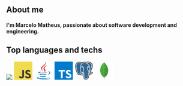 ##  About me
#### I'm Marcelo Matheus, passionate about software development and engineering.

## Top languages and techs
<img loading="lazy" height="180em" src="https://github-readme-stats.vercel.app/api/top-langs/?username=marcelomatheus&layout=compact&langs_count=7&theme=dracula"/>
<img src="https://raw.githubusercontent.com/devicons/devicon/master/icons/javascript/javascript-original.svg" alt="JavaScript" width="50" height="50"/>  <img src="https://raw.githubusercontent.com/devicons/devicon/master/icons/java/java-original.svg" alt="Java" width="50" height="50"/>  <img src="https://raw.githubusercontent.com/devicons/devicon/master/icons/typescript/typescript-original.svg" alt="TypeScript" width="50" height="50"/>  <img src="https://raw.githubusercontent.com/devicons/devicon/master/icons/postgresql/postgresql-original.svg" alt="Postgresql" width="50" height="50"/>  <img src="https://raw.githubusercontent.com/devicons/devicon/master/icons/mongodb/mongodb-original.svg" alt="MongoDB" width="50" height="50"/>



